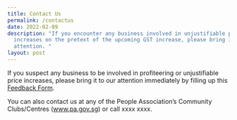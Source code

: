 ```yaml
---
title: Contact Us
permalink: /contactus
date: 2022-02-09
description: "If you encounter any business involved in unjustifiable price
  increases on the pretext of the upcoming GST increase, please bring it to our
  attention. "
layout: post
---
```


If you suspect any business to be involved in profiteering or unjustifiable price increases, please bring it to our attention immediately by filling up this <a href="">Feedback Form</a>.

You can also contact us at any of the People Association’s Community Clubs/Centres (<a href="https://www.pa.gov.sg">www.pa.gov.sg</a>) or call xxxx xxxx.
